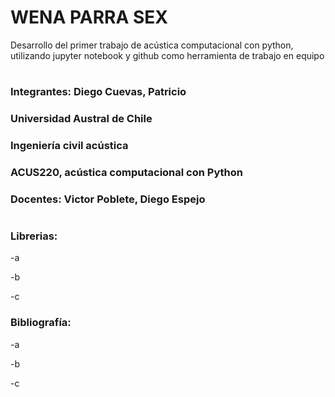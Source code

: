 # WENA PARRA SEX
Desarrollo del primer trabajo de acústica computacional con python, utilizando jupyter notebook y github como herramienta de trabajo en equipo
#
### Integrantes: Diego Cuevas, Patricio 
### Universidad Austral de Chile
### Ingeniería civil acústica
### ACUS220, acústica computacional con Python
### Docentes: Victor Poblete, Diego Espejo
#
#
### Librerias:
-a

-b

-c

### Bibliografía:
-a

-b

-c

